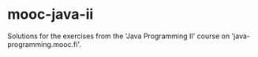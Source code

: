 # mooc-java-ii
Solutions for the exercises from the 'Java Programming II' course on 'java-programming.mooc.fi'.
